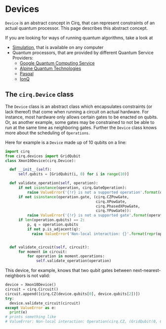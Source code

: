 # Devices

``Device`` is an abstract concept in Cirq, that can represent constraints of an actual quantum processor.
This page describes this abstract concept.

If you are looking for ways of running quantum algorithms, take a look at
 - [Simulation](simulation.ipynb), that is available on any computer
 - Quantum processors, that are provided by different Quantum Service Providers:
    - [Google Quantum Computing Service](tutorials/google/start.ipynb)
    - [Alpine Quantum Technologies](tutorials/aqt/getting_started.ipynb)
    - [Pasqal](tutorials/pasqal/getting_started.ipynb)
    - [IonQ](tutorials/ionq/getting_started.ipynb)

## The `cirq.Device` class

The ``Device`` class is an abstract class which encapsulates constraints
(or lack thereof) that come when running a circuit on actual hardware.
For instance, most hardware only allows certain gates to be enacted
on qubits.  Or, as another example, some gates may be constrained to not
be able to run at the same time as neighboring gates.  Further the
``Device`` class knows more about the scheduling of ``Operations``.

Here for example is a ``Device`` made up of 10 qubits on a line:
```python
import cirq
from cirq.devices import GridQubit
class Xmon10Device(cirq.Device):

  def __init__(self):
      self.qubits = [GridQubit(i, 0) for i in range(10)]

  def validate_operation(self, operation):
      if not isinstance(operation, cirq.GateOperation):
          raise ValueError('{!r} is not a supported operation'.format(operation))
      if not isinstance(operation.gate, (cirq.CZPowGate,
                                         cirq.XPowGate,
                                         cirq.PhasedXPowGate,
                                         cirq.YPowGate)):
          raise ValueError('{!r} is not a supported gate'.format(operation.gate))
      if len(operation.qubits) == 2:
          p, q = operation.qubits
          if not p.is_adjacent(q):
            raise ValueError('Non-local interaction: {}'.format(repr(operation)))


  def validate_circuit(self, circuit):
      for moment in circuit:
          for operation in moment.operations:
              self.validate_operation(operation)
```
This device, for example, knows that two qubit gates between
next-nearest-neighbors is not valid:
```python
device = Xmon10Device()
circuit = cirq.Circuit()
circuit.append([cirq.CZ(device.qubits[0], device.qubits[2])])
try:
  device.validate_circuit(circuit)
except ValueError as e:
  print(e)
# prints something like
# ValueError: Non-local interaction: Operation(cirq.CZ, (GridQubit(0, 0), GridQubit(2, 0)))
```
